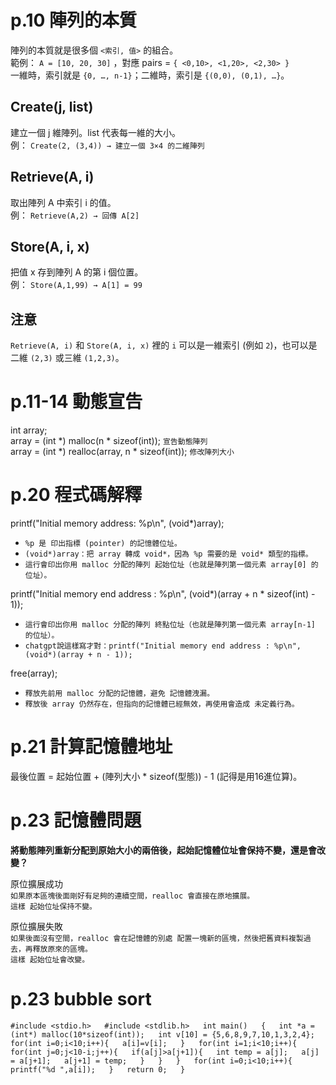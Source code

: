 # p.10 陣列的本質
陣列的本質就是很多個 `<索引, 值>` 的組合。  
範例： `A = [10, 20, 30]` ，對應 pairs = `{ <0,10>, <1,20>, <2,30> }`  
一維時，索引就是 `{0, …, n-1}`；二維時，索引是 `{(0,0), (0,1), …}`。  

## Create(j, list)
建立一個 j 維陣列。list 代表每一維的大小。  
例： `Create(2, (3,4)) → 建立一個 3×4 的二維陣列`  

## Retrieve(A, i)
取出陣列 A 中索引 i 的值。  
例： `Retrieve(A,2) → 回傳 A[2]`  

## Store(A, i, x)
把值 x 存到陣列 A 的第 i 個位置。  
例： `Store(A,1,99) → A[1] = 99`  

## 注意
`Retrieve(A, i)` 和 `Store(A, i, x)` 裡的 `i` 可以是一維索引 (例如 `2`)，也可以是二維 `(2,3)` 或三維 `(1,2,3)`。

# p.11-14 動態宣告
int array;  
array = (int *) malloc(n * sizeof(int)); `宣告動態陣列`  
array = (int *) realloc(array, n * sizeof(int)); `修改陣列大小`  

# p.20 程式碼解釋
printf("Initial memory address: %p\n", (void*)array);   
- `%p 是 印出指標 (pointer) 的記憶體位址。`  
- `(void*)array：把 array 轉成 void*，因為 %p 需要的是 void* 類型的指標。`  
- `這行會印出你用 malloc 分配的陣列 起始位址（也就是陣列第一個元素 array[0] 的位址）。`

printf("Initial memory end address : %p\n", (void*)(array + n * sizeof(int) - 1));   
- `這行會印出你用 malloc 分配的陣列 終點位址（也就是陣列第一個元素 array[n-1] 的位址）。`  
- `chatgpt說這樣寫才對：printf("Initial memory end address : %p\n", (void*)(array + n - 1));`
  
free(array);   
- `釋放先前用 malloc 分配的記憶體，避免 記憶體洩漏。`  
- `釋放後 array 仍然存在，但指向的記憶體已經無效，再使用會造成 未定義行為。`  

# p.21 計算記憶體地址
最後位置 = 起始位置 + (陣列大小 * sizeof(型態)) - 1 (記得是用16進位算)。  

# p.23 記憶體問題
**將動態陣列重新分配到原始大小的兩倍後，起始記憶體位址會保持不變，還是會改變？**  

原位擴展成功  
`如果原本區塊後面剛好有足夠的連續空間，realloc 會直接在原地擴展。`  
`這樣 起始位址保持不變。`  

原位擴展失敗  
`如果後面沒有空間，realloc 會在記憶體的別處 配置一塊新的區塊，然後把舊資料複製過去，再釋放原來的區塊。`  
`這樣 起始位址會改變。`  

# p.23 bubble sort

`#include <stdio.h>  
#include <stdlib.h>  
int main()  
{  
    int *a = (int*) malloc(10*sizeof(int));  
    int v[10] = {5,6,8,9,7,10,1,3,2,4};  
    for(int i=0;i<10;i++){  
        a[i]=v[i];  
    }  
    for(int i=1;i<10;i++){  
        for(int j=0;j<10-i;j++){  
            if(a[j]>a[j+1]){  
                int temp = a[j];  
                a[j] = a[j+1];  
                a[j+1] = temp;  
            }  
        }  
    }  
    for(int i=0;i<10;i++){  
        printf("%d ",a[i]);  
    }  
    return 0;  
}  `
